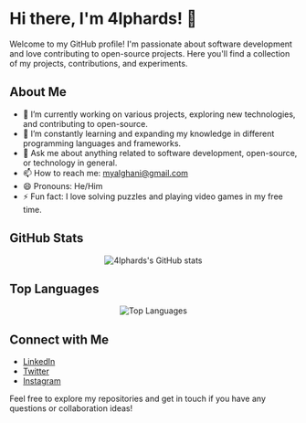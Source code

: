# Hi there, I'm 4lphards! 👋

Welcome to my GitHub profile! I'm passionate about software development and love contributing to open-source projects. Here you'll find a collection of my projects, contributions, and experiments.

## About Me

- 🔭 I’m currently working on various projects, exploring new technologies, and contributing to open-source.
- 🌱 I’m constantly learning and expanding my knowledge in different programming languages and frameworks.
- 💬 Ask me about anything related to software development, open-source, or technology in general.
- 📫 How to reach me: myalghani@gmail.com
- 😄 Pronouns: He/Him
- ⚡ Fun fact: I love solving puzzles and playing video games in my free time.

## GitHub Stats

<div align="center">
  
![4lphards's GitHub stats](https://github-readme-stats.vercel.app/api?username=4lphards&show_icons=true&theme=dark)
  
</div>

## Top Languages

<div align="center">
  
![Top Languages](https://github-readme-stats.vercel.app/api/top-langs/?username=4lphards&layout=compact&theme=dark)
  
</div>

## Connect with Me

- [LinkedIn](https://www.linkedin.com/)
- [Twitter](https://twitter.com/)
- [Instagram](https://www.instagram.com/madegarsc?igsh=MWpybmRkc3d1ZWYycg==)

Feel free to explore my repositories and get in touch if you have any questions or collaboration ideas!
